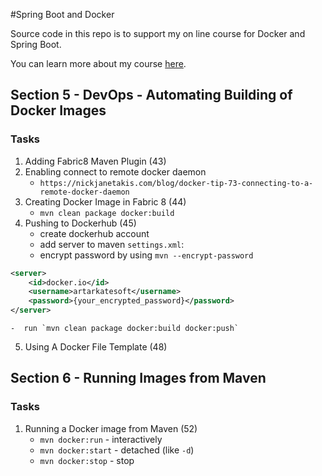 #Spring Boot and Docker

Source code in this repo is to support my on line course for Docker and Spring Boot. 

You can learn more about my course [here](http://courses.springframework.guru).

##  Section 5 - DevOps - Automating Building of Docker Images

### Tasks
1.  Adding Fabric8 Maven Plugin (43)
2.  Enabling connect to remote docker daemon
    -  `https://nickjanetakis.com/blog/docker-tip-73-connecting-to-a-remote-docker-daemon`
3.  Creating Docker Image in Fabric 8 (44) 
    -  `mvn clean package docker:build`
4.  Pushing to Dockerhub (45)
    -  create dockerhub account
    -  add server to maven `settings.xml`:
    -  encrypt password by using `mvn --encrypt-password`
```xml
<server>
    <id>docker.io</id>
    <username>artarkatesoft</username>
    <password>{your_encrypted_password}</password>
</server>
```
    -  run `mvn clean package docker:build docker:push`
5.  Using A Docker File Template (48)

 
##  Section 6 - Running Images from Maven

### Tasks
1.  Running a Docker image from Maven (52)
    -  `mvn docker:run` - interactively
    -  `mvn docker:start` - detached (like `-d`)
    -  `mvn docker:stop` - stop
